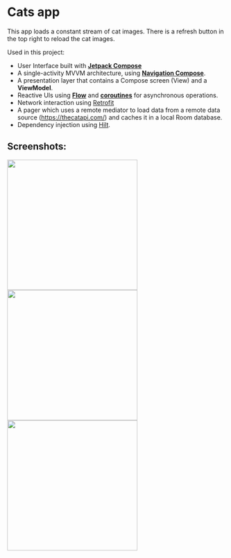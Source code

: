 # Cats app

This app loads a constant stream of cat images. There is a refresh button in the top right to reload the cat images.

Used in this project:
*   User Interface built with **[Jetpack Compose](https://developer.android.com/jetpack/compose)**
*   A single-activity MVVM architecture, using **[Navigation Compose](https://developer.android.com/jetpack/compose/navigation)**.
*   A presentation layer that contains a Compose screen (View) and a **ViewModel**.
*   Reactive UIs using **[Flow](https://developer.android.com/kotlin/flow)** and **[coroutines](https://kotlinlang.org/docs/coroutines-overview.html)** for asynchronous operations.
*   Network interaction using [Retrofit](https://square.github.io/retrofit/)
*   A pager which uses a remote mediator to load data from a remote data source (https://thecatapi.com/) and caches it in a local Room database.
*   Dependency injection using [Hilt](https://developer.android.com/training/dependency-injection/hilt-android).

## Screenshots:

<img src="https://i.ibb.co/jH5SYZG/cats-screenshot-1.jpg" width="300">

<img src="https://i.ibb.co/d4fcrvd/cats-screenshot-2.jpg" width="300">

<img src="https://i.ibb.co/NZWR011/cats-screenshot-3.jpg" width="300">